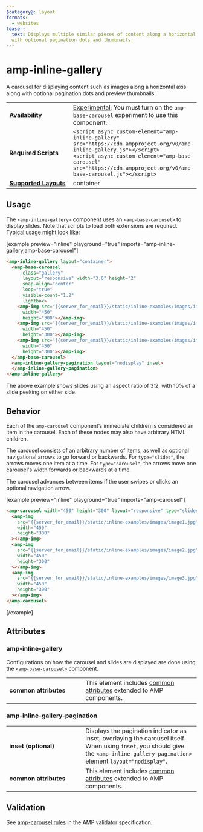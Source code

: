 ```yaml
---
$category@: layout
formats:
  - websites
teaser:
  text: Displays multiple similar pieces of content along a horizontal axis,
  with optional pagination dots and thumbnails.
---
```


<!---
Copyright 2019 The AMP HTML Authors. All Rights Reserved.

Licensed under the Apache License, Version 2.0 (the "License");
you may not use this file except in compliance with the License.
You may obtain a copy of the License at

      http://www.apache.org/licenses/LICENSE-2.0

Unless required by applicable law or agreed to in writing, software
distributed under the License is distributed on an "AS-IS" BASIS,
WITHOUT WARRANTIES OR CONDITIONS OF ANY KIND, either express or implied.
See the License for the specific language governing permissions and
limitations under the License.
-->

# amp-inline-gallery

A carousel for displaying content such as images along a horizontal axis along with optional pagination dots and preview thumbnails.

<table>
  <tr>
    <td width="40%"><strong>Availability</strong></td>
    <td><div><a href="https://amp.dev/documentation/guides-and-tutorials/learn/experimental">Experimental</a>; You must turn on the <code>amp-base-carousel</code> experiment to use this component.</div></td>
  </tr>
  <tr>
    <td width="40%"><strong>Required Scripts</strong></td>
    <td>
      <div>
        <code>&lt;script async custom-element="amp-inline-gallery" src="https://cdn.ampproject.org/v0/amp-inline-gallery.js">&lt;/script></code>
      </div>
      <div>
        <code>&lt;script async custom-element="amp-base-carousel" src="https://cdn.ampproject.org/v0/amp-base-carousel.js">&lt;/script></code>
      </div>
    </td>
  </tr>
  <tr>
    <td class="col-fourty"><strong><a href="https://amp.dev/documentation/guides-and-tutorials/develop/style_and_layout/control_layout">Supported Layouts</a></strong></td>
    <td>
      container
    </td>
  </tr>
</table>


## Usage

The `<amp-inline-gallery>` component uses an `<amp-base-carousel>` to display slides. Note that scripts to load both extensions are required. Typical usage might look like:

[example preview="inline" playground="true" imports="amp-inline-gallery,amp-base-carousel"]

```html
<amp-inline-gallery layout="container">
  <amp-base-carousel
      class="gallery"
      layout="responsive" width="3.6" height="2"
      snap-align="center"
      loop="true"
      visible-count="1.2"
      lightbox>
    <amp-img src="{{server_for_email}}/static/inline-examples/images/image1.jpg"
      width="450"
      height="300"></amp-img>
    <amp-img src="{{server_for_email}}/static/inline-examples/images/image2.jpg"
      width="450"
      height="300"></amp-img>
    <amp-img src="{{server_for_email}}/static/inline-examples/images/image3.jpg"
      width="450"
      height="300"></amp-img>
  </amp-base-carousel>
  <amp-inline-gallery-pagination layout="nodisplay" inset>
  </amp-inline-gallery-pagination>
</amp-inline-gallery>
```

The above example shows slides using an aspect ratio of 3:2, with 10% of a slide peeking on either side.

## Behavior

Each of the `amp-carousel` component’s immediate children is considered an item in the carousel. Each of these nodes may also have arbitrary HTML children.

The carousel consists of an arbitrary number of items, as well as optional navigational arrows to go forward or backwards. For `type="slides"`, the arrows moves one item at a time. For `type="carousel"`, the arrows move one carousel's width forwards or backwards at a time.

The carousel advances between items if the user swipes or clicks an optional navigation arrow.

[example preview="inline" playground="true" imports="amp-carousel"]

```html
<amp-carousel width="450" height="300" layout="responsive" type="slides">
  <amp-img
    src="{{server_for_email}}/static/inline-examples/images/image1.jpg"
    width="450"
    height="300"
  ></amp-img>
  <amp-img
    src="{{server_for_email}}/static/inline-examples/images/image2.jpg"
    width="450"
    height="300"
  ></amp-img>
  <amp-img
    src="{{server_for_email}}/static/inline-examples/images/image3.jpg"
    width="450"
    height="300"
  ></amp-img>
</amp-carousel>
```

[/example]

## Attributes

### amp-inline-gallery

Configurations on how the carousel and slides are displayed are done using the [`<amp-base-carousel>`](../amp-base-carousel.md) component. 

<table>
  <tr>
    <td width="40%"><strong>common attributes</strong></td>
    <td>This element includes <a href="https://amp.dev/documentation/guides-and-tutorials/learn/common_attributes">common attributes</a> extended to AMP components.</td>
  </tr>
</table>

### amp-inline-gallery-pagination


<table>
  <tr>
    <td width="40%"><strong>inset (optional)</strong></td>
    <td>Displays the pagination indicator as inset, overlaying the carousel itself. When using <code>inset</code>, you should give the <code>&lt;amp-inline-gallery-pagination&gt;</code> element <code>layout="nodisplay"</code>.</td>
  </tr>
  <tr>
    <td width="40%"><strong>common attributes</strong></td>
    <td>This element includes <a href="https://amp.dev/documentation/guides-and-tutorials/learn/common_attributes">common attributes</a> extended to AMP components.</td>
  </tr>
</table>

## Validation

See [amp-carousel rules](https://github.com/ampproject/amphtml/blob/master/extensions/amp-carousel/validator-amp-carousel.protoascii) in the AMP validator specification.
